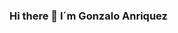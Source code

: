 ### Hi there 👋 I´m Gonzalo Anriquez



<!--
**gonzaloanriquez/gonzaloanriquez** is a ✨ _special_ ✨ repository because its `README.md` (this file) appears on your GitHub profile.

Here are some ideas to get you started:

- 🔭 I’m currently working on ...
- 🌱 I’m currently learning Computer Vision
- 👯 I’m looking to collaborate on Data Science & Computer Vision projects
- 🤔 I’m looking for help with ...
- 💬 Ask me about ...
- 📫 How to reach me: gonzalo.anriquezg@gmail.com

- ⚡ Fun fact: ...

